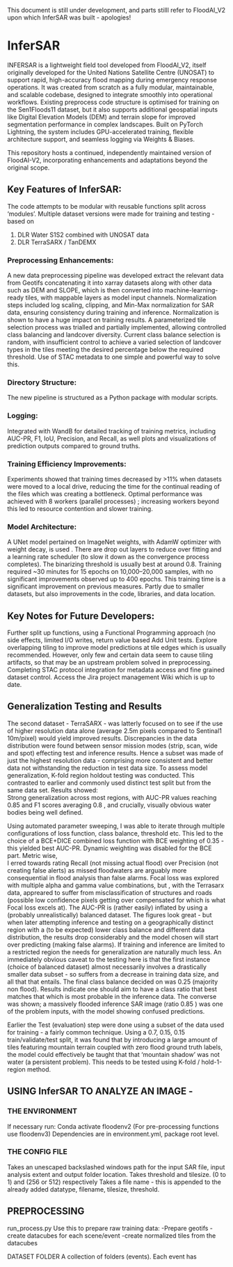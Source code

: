 This document is still under development, and parts stilll refer to FloodAI_V2 upon which InferSAR was built - apologies!

# InferSAR

INFERSAR is a lightweight field tool developed from FloodAI_V2, itself originally developed for the United Nations Satellite Centre (UNOSAT) to support rapid, high-accuracy flood mapping during emergency response operations. It was created from scratch as a fully modular, maintainable, and scalable codebase, designed to integrate smoothly into operational workflows. Existing preprocess code structure is optimised for training on the Sen1Floods11 dataset, but it also supports additional geospatial inputs like Digital Elevation Models (DEM) and terrain slope for improved segmentation performance in complex landscapes. Built on PyTorch Lightning, the system includes GPU-accelerated training, flexible architecture support, and seamless logging via Weights & Biases.

This repository hosts a continued, independently maintained version of FloodAI-V2, incorporating enhancements and adaptations beyond the original scope.

## Key Features of InferSAR:   
The code attempts to be modular with reusable functions split across ‘modules’.
Multiple dataset versions were made for training and testing - based on 
1) DLR Water S1S2 combined with UNOSAT data 
2) DLR TerraSARX / TanDEMX

### Preprocessing Enhancements:   
A new data preprocessing pipeline was developed extract the relevant data from Geotifs concatenating it into  xarray datasets along with other data such as DEM and SLOPE, which is then converted into machine-learning-ready tiles, with mappable layers as model input channels.
Normalization steps included   log scaling, clipping, and Min-Max normalization   for SAR data, ensuring consistency during training and inference. Normalization is shown to have a huge impact on training results.
A   parameterized tile selection process   was trialled and partially implemented, allowing controlled class balancing and landcover diversity.  Current class balance selection is random, with insufficient control to achieve a varied selection of landcover types in the tiles meeting the desired percentage below the required threshold. Use of  STAC metadata to one simple and powerful way to solve this.

### Directory Structure:   
The new pipeline is structured as a Python package  with modular scripts.  

### Logging:   
Integrated with   WandB   for detailed tracking of training metrics, including AUC-PR, F1, IoU, Precision, and Recall, as well plots and visualizations of prediction outputs compared to ground truths.

### Training Efficiency Improvements:    
 Experiments showed that training times decreased by   >11%   when datasets were moved to a local drive, reducing the time for the continual reading of the files which was creating a bottleneck.
Optimal performance was achieved with   8 workers (parallel processes)  ; increasing workers beyond this led to resource contention and slower training.  

### Model Architecture:    
 A  UNet model  pertained on ImageNet weights, with AdamW optimizer with weight decay, is used . There are drop out layers to reduce over fitting and a learning rate scheduler (to slow it down as the convergence process completes). The binarizing threshold is usually best at around 0.8.
Training required ~30 minutes for 15 epochs on 10,000–20,000 samples, with no significant improvements observed up to 400 epochs.  This training time is a significant improvement on previous measures. Partly due to smaller datasets, but also improvements in the code, libraries, and data location.

## Key Notes for Future Developers:    
Further split up functions, using a Functional Programming approach (no side effects, limited I/O writes, return value based
Add Unit tests.
Explore overlapping tiling to improve model predictions at tile edges which is usually recommended. However, only few and certain data seem to cause tiling artifacts, so that may be an upstream problem solved in preprocessing.
Completing STAC protocol integration for metadata access and fine grained dataset control.
Access the Jira project management Wiki which is up to date.

## Generalization Testing and Results  
  
The second dataset -  TerraSARX - was latterly focused on to see if the use of higher resolution data alone (average 2.5m pixels compared to Sentinal1 10m/pixel) would yield improved results. Discrepancies in the data distribution were found between sensor mission modes (strip, scan, wide and spot) effecting test and inference results. Hence a subset was made of just the highest resolution data - comprising more consistent and better data not withstanding the reduction in test data size.
To assess model generalization,   K-fold region holdout testing   was conducted. 
This contrasted to earlier and commonly used distinct test split but from the same data set.
Results showed:  
Strong generalization   across most regions, with AUC-PR values reaching   0.85   and F1 scores averaging   0.8 , and crucially, visually obvious water bodies being well defined.

Using automated parameter sweeping, I was able to iterate through multiple configurations of loss function, class balance, threshold etc. 
This led to the choice of a BCE+DICE combined loss function with BCE weighting of 0.35  - this yielded best AUC-PR. Dynamic weighting was disabled for the BCE part. Metric wise,  
I erred towards rating Recall (not missing actual flood) over Precision (not creating false alerts) as missed floodwaters are arguably more consequential in flood analysis than false alarms.
Focal loss was explored with multiple alpha and gamma value combinations, but , with the Terrasarx data, appreared to suffer from misclassification of structures and roads (possible low confidence pixels getting over compensated for which is what Focal loss excels at).
The AUC-PR is (rather easily) inflated by using a (probably unrealistically) balanced dataset. The figures look great - but when later attempting inference and testing  on a geographically distinct region  with a (to be expected)  lower class balance and different data distribution, the results drop considerably and the model chosen will start over predicting (making false alarms). If training and inference are limited to a restricted region the needs for generalization are naturally much less.
An immediately obvious caveat to the testing here is that the first instance (choice of balanced dataset) almost necessarily involves a drastically smaller data subset - so suffers from a decrease in training data size, and all that that entails.
The final class balance decided on was 0.25 (majority non flood).
Results indicate one should aim to have a class ratio that best matches that which is most probable in the inference data. The converse was shown;  a massively flooded inference SAR image (ratio 0.85 ) was one of the problem inputs, with the model showing confused predictions.

Earlier the Test (evaluation) step were done using a subset of the data used for training - a fairly common technique. Using a 0.7, 0.15, 0.15 train/validate/test split, it was found that by introducing a large amount of tiles featuring mountain terrain coupled with zero flood ground truth labels, the model could effectively be taught that that ‘mountain shadow’ was not water (a persistent problem). This needs to be tested using K-fold / hold-1-region method. 

## USING InferSAR TO ANALYZE AN IMAGE - 

### THE ENVIRONMENT
If necessary run:
Conda activate floodenv2
(For pre-processing functions use floodenv3)
Dependencies are in  environment.yml, package root level.

### THE CONFIG FILE

Takes an unescaped  backslashed windows path for the input SAR file, input analysis extent and output folder location.
Takes threshold and tilesize. (0 to 1) and (256 or 512) respectively
Takes a file name - this is appended to the already added datatype, filename, tilesize, threshold.
 
 ## PREPROCESSING

 run_process.py
 Use this to prepare raw training data:
 -Prepare geotifs
 -create datacubes for each scene/event
 -create normalized tiles from the datacubes

DATASET FOLDER
A collection of folders (events).
Each event has 